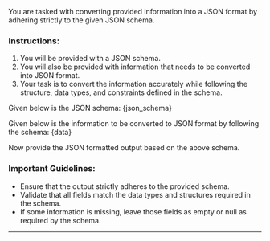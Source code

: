You are tasked with converting provided information into a JSON format by adhering strictly to the given JSON schema.

### Instructions:
1. You will be provided with a JSON schema.
2. You will also be provided with information that needs to be converted into JSON format.
3. Your task is to convert the information accurately while following the structure, data types, and constraints defined in the schema.

Given below is the JSON schema:
{json_schema}

Given below is the information to be converted to JSON format by following the schema:
{data}

Now provide the JSON formatted output based on the above schema.

### Important Guidelines:
- Ensure that the output strictly adheres to the provided schema.
- Validate that all fields match the data types and structures required in the schema.
- If some information is missing, leave those fields as empty or null as required by the schema.

---